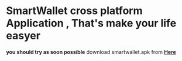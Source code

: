 # SmartWallet cross platform Application , That's make your life easyer
**you should try as soon possible**
 download smartwallet.apk from **[Here](https://github.com/mozaddedalfeshani/smartwallet/releases/tag/smartwallet_0.3)**

    

